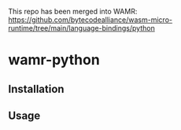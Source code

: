 This repo has been merged into WAMR:
  https://github.com/bytecodealliance/wasm-micro-runtime/tree/main/language-bindings/python

# wamr-python

## Installation

## Usage
